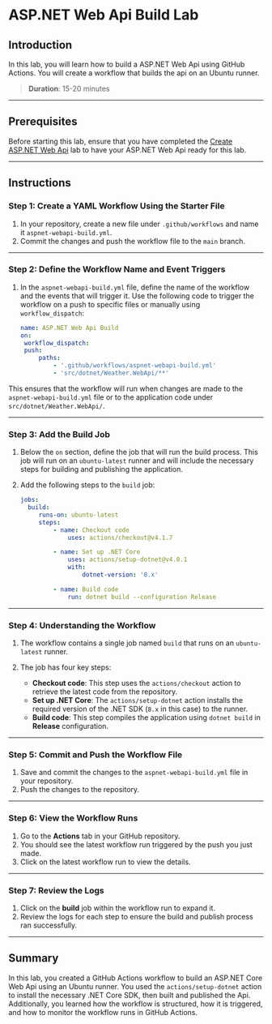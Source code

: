 # ASP.NET Web Api Build Lab

## Introduction

In this lab, you will learn how to build a ASP.NET Web Api using GitHub Actions. You will create a workflow that builds the api on an Ubuntu runner.

> **Duration**: 15-20 minutes

---

## Prerequisites

Before starting this lab, ensure that you have completed the [Create ASP.NET Web Api](../create-aspnet-webapi.md) lab to have your ASP.NET Web Api ready for this lab.

---

## Instructions

### Step 1: Create a YAML Workflow Using the Starter File

1. In your repository, create a new file under `.github/workflows` and name it `aspnet-webapi-build.yml`.
2. Commit the changes and push the workflow file to the `main` branch.

---

### Step 2: Define the Workflow Name and Event Triggers

1. In the `aspnet-webapi-build.yml` file, define the name of the workflow and the events that will trigger it. Use the following code to trigger the workflow on a push to specific files or manually using `workflow_dispatch`:

   ```yaml
   name: ASP.NET Web Api Build
   on:
   	workflow_dispatch:
   	push:
   		paths:
   			- '.github/workflows/aspnet-webapi-build.yml'
   			- 'src/dotnet/Weather.WebApi/**'
   ```

This ensures that the workflow will run when changes are made to the `aspnet-webapi-build.yml` file or to the application code under `src/dotnet/Weather.WebApi/`.

---

### Step 3: Add the Build Job

1. Below the `on` section, define the job that will run the build process. This job will run on an `ubuntu-latest` runner and will include the necessary steps for building and publishing the application.
2. Add the following steps to the `build` job:

   ```yaml
   jobs:
   	 build:
   		runs-on: ubuntu-latest
   		steps:
   			- name: Checkout code
   				uses: actions/checkout@v4.1.7

   			- name: Set up .NET Core
   				uses: actions/setup-dotnet@v4.0.1
   				with:
   					dotnet-version: '8.x'

   			- name: Build code
   				run: dotnet build --configuration Release
   ```

---

### Step 4: Understanding the Workflow

1. The workflow contains a single job named `build` that runs on an `ubuntu-latest` runner.

2. The job has four key steps:
   - **Checkout code**: This step uses the `actions/checkout` action to retrieve the latest code from the repository.
   - **Set up .NET Core**: The `actions/setup-dotnet` action installs the required version of the .NET SDK (`8.x` in this case) to the runner.
   - **Build code**: This step compiles the application using `dotnet build` in **Release** configuration.

---

### Step 5: Commit and Push the Workflow File

1. Save and commit the changes to the `aspnet-webapi-build.yml` file in your repository.
2. Push the changes to the repository.

---

### Step 6: View the Workflow Runs

1. Go to the **Actions** tab in your GitHub repository.
2. You should see the latest workflow run triggered by the push you just made.
3. Click on the latest workflow run to view the details.

---

### Step 7: Review the Logs

1. Click on the **build** job within the workflow run to expand it.
2. Review the logs for each step to ensure the build and publish process ran successfully.

---

## Summary

In this lab, you created a GitHub Actions workflow to build an ASP.NET Core Web Api using an Ubuntu runner. You used the `actions/setup-dotnet` action to install the necessary .NET Core SDK, then built and published the Api. Additionally, you learned how the workflow is structured, how it is triggered, and how to monitor the workflow runs in GitHub Actions.
